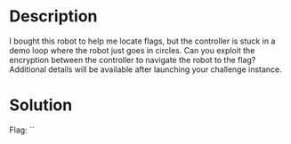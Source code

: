 # Description

I bought this robot to help me locate flags, but the controller is stuck in a demo loop where the robot just goes in circles. Can you exploit the encryption between the controller to navigate the robot to the flag?
Additional details will be available after launching your challenge instance.

# Solution



Flag: ``